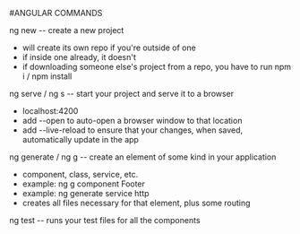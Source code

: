 #ANGULAR COMMANDS

ng new <project name> -- create a new project
- will create its own repo if you're outside of one
- if inside one already, it doesn't
- if downloading someone else's project from a repo, you have to run npm i / npm install

ng serve / ng s -- start your project and serve it to a browser
- localhost:4200
- add --open to auto-open a browser window to that location
- add --live-reload to ensure that your changes, when saved, automatically update in the app

ng generate / ng g -- create an element of some kind in your application
- component, class, service, etc.
- example: ng g component Footer
- example: ng generate service http
- creates all files necessary for that element, plus some routing

ng test -- runs your test files for all the components